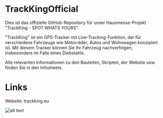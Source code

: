 # TrackKingOfficial
Dies ist das offizielle GitHub-Repository für unser Hausmesse-Projekt "TrackKing - SPOT WHATS YOURS".

"TrackKing" ist ein GPS-Tracker mit Live-Tracking-Funktion, der für verschiedene Fahrzeuge wie Motorräder, Autos und Wohnwagen konzipiert ist. Mit diesem Tracker können Sie Ihr Fahrzeug nachverfolgen, insbesondere im Falle eines Diebstahls.

Alle relevanten Informationen zu den Bauteilen, Skripten, der Website usw. finden Sie in den Infosheets.

# Links
Website: trackking.eu

![alt text](http://url/to/img.png)
